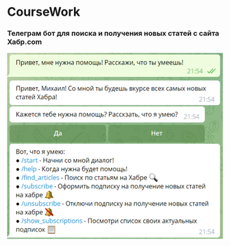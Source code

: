 # CourseWork

### Телеграм бот для поиска и получения новых статей с сайта Хабр.com

![img.png](img.png)
